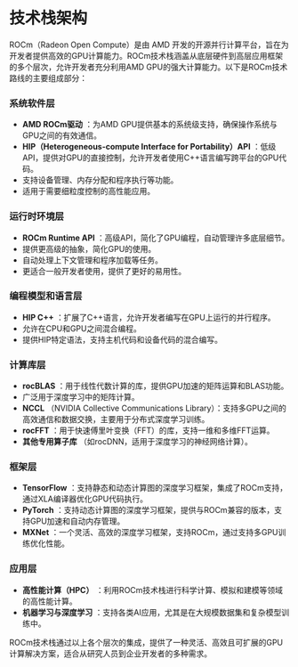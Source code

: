 # 技术栈架构

ROCm（Radeon Open Compute）是由 AMD 开发的开源并行计算平台，旨在为开发者提供高效的GPU计算能力。ROCm技术栈涵盖从底层硬件到高层应用框架的多个层次，允许开发者充分利用AMD GPU的强大计算能力。以下是ROCm技术路线的主要组成部分：

### 系统软件层

* **AMD ROCm驱动** ：为AMD GPU提供基本的系统级支持，确保操作系统与GPU之间的有效通信。
* **HIP（Heterogeneous-compute Interface for Portability）API** ：低级API，提供对GPU的直接控制，允许开发者使用C++语言编写跨平台的GPU代码。
* 支持设备管理、内存分配和程序执行等功能。
* 适用于需要细粒度控制的高性能应用。

### 运行时环境层

* **ROCm Runtime API** ：高级API，简化了GPU编程，自动管理许多底层细节。
* 提供更高级的抽象，简化GPU的使用。
* 自动处理上下文管理和程序加载等任务。
* 更适合一般开发者使用，提供了更好的易用性。

### 编程模型和语言层

* **HIP C++** ：扩展了C++语言，允许开发者编写在GPU上运行的并行程序。
* 允许在CPU和GPU之间混合编程。
* 提供HIP特定语法，支持主机代码和设备代码的混合编写。

### 计算库层

* **rocBLAS** ：用于线性代数计算的库，提供GPU加速的矩阵运算和BLAS功能。
* 广泛用于深度学习中的矩阵计算。
* **NCCL** （NVIDIA Collective Communications Library）：支持多GPU之间的高效通信和数据交换，主要用于分布式深度学习训练。
* **rocFFT** ：用于快速傅里叶变换（FFT）的库，支持一维和多维FFT运算。
* **其他专用算子库** （如rocDNN，适用于深度学习的神经网络计算）。

### 框架层

* **TensorFlow** ：支持静态和动态计算图的深度学习框架，集成了ROCm支持，通过XLA编译器优化GPU代码执行。
* **PyTorch** ：支持动态计算图的深度学习框架，提供与ROCm兼容的版本，支持GPU加速和自动内存管理。
* **MXNet** ：一个灵活、高效的深度学习框架，支持ROCm，通过支持多GPU训练优化性能。

### 应用层

* **高性能计算（HPC）** ：利用ROCm技术栈进行科学计算、模拟和建模等领域的高性能计算。
* **机器学习与深度学习** ：支持各类AI应用，尤其是在大规模数据集和复杂模型训练中。

ROCm技术栈通过以上各个层次的集成，提供了一种灵活、高效且可扩展的GPU计算解决方案，适合从研究人员到企业开发者的多种需求。
